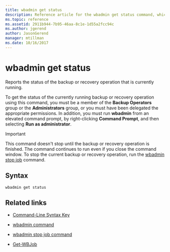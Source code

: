 ```yaml
---
title: wbadmin get status
description: Reference article for the wbadmin get status command, which reports the status of the backup or recovery operation that is currently running.
ms.topic: reference
ms.assetid: 2911b944-7b95-46aa-8c1e-1d55a2fcc94c
ms.author: jgerend
author: JasonGerend
manager: mtillman
ms.date: 10/16/2017
---
```


# wbadmin get status

Reports the status of the backup or recovery operation that is currently running.

To get the status of the currently running backup or recovery operation using this command, you must be a member of the **Backup Operators** group or the **Administrators** group, or you must have been delegated the appropriate permissions. In addition, you must run **wbadmin** from an elevated command prompt, by right-clicking **Command Prompt**, and then selecting **Run as administrator**.

> [!IMPORTANT]
> This command doesn't stop until the backup or recovery operation is finished. The command continues to run even if you close the command window. To stop the current backup or recovery operation, run the [wbadmin stop job](wbadmin-stop-job.md) command.

## Syntax

```
wbadmin get status
```

## Related links

- [Command-Line Syntax Key](command-line-syntax-key.md)

- [wbadmin command](wbadmin.md)

- [wbadmin stop job command](wbadmin-stop-job.md)

- [Get-WBJob](/powershell/module/windowsserverbackup/get-wbjob)
